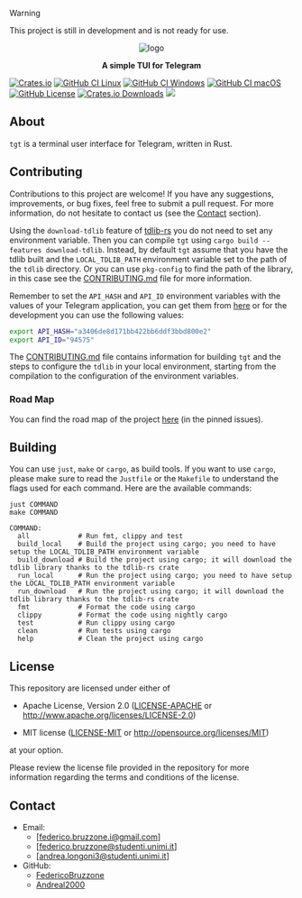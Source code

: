 [crates-io]: https://crates.io/crates/tgt
[crates-io-shield]: https://img.shields.io/crates/v/tgt
[github-ci-linux]: https://github.com/FedericoBruzzone/tgt/actions/workflows/ci-linux.yml
[github-ci-linux-shield]: https://github.com/FedericoBruzzone/tgt/actions/workflows/ci-linux.yml/badge.svg
[github-ci-windows]: https://github.com/FedericoBruzzone/tgt/actions/workflows/ci-windows.yml
[github-ci-windows-shield]: https://github.com/FedericoBruzzone/tgt/actions/workflows/ci-windows.yml/badge.svg
[github-ci-macos]: https://github.com/FedericoBruzzone/tgt/actions/workflows/ci-macos.yml
[github-ci-macos-shield]: https://github.com/FedericoBruzzone/tgt/actions/workflows/ci-macos.yml/badge.svg
[github-license-mit]: https://github.com/FedericoBruzzone/tgt/blob/main/LICENSE-MIT
[github-license-apache]: https://github.com/FedericoBruzzone/tgt/blob/main/LICENSE-APACHE
[github-license-shield]: https://img.shields.io/github/license/FedericoBruzzone/tgt
[total-lines]: https://github.com/FedericoBruzzone/tgt
[total-lines-shield]: https://tokei.rs/b1/github/FedericoBruzzone/tgt?type=Rust,Python
[creates-io-downloads]: https://crates.io/crates/tgt
[creates-io-downloads-shield]: https://img.shields.io/crates/d/tgt.svg

> [!WARNING]
> This project is still in development and is not ready for use.

<p align="center">
    <img src="https://github.com/FedericoBruzzone/tgt/raw/main/imgs/logo.png" alt="logo" />
</p>
<p align="center">
    <b>A simple TUI for Telegram</b>
</p>

[![Crates.io][crates-io-shield]][crates-io]
[![GitHub CI Linux][github-ci-linux-shield]][github-ci-linux]
[![GitHub CI Windows][github-ci-windows-shield]][github-ci-windows]
[![GitHub CI macOS][github-ci-macos-shield]][github-ci-macos]
[![GitHub License][github-license-shield]][github-license-apache]
[![Crates.io Downloads][creates-io-downloads-shield]][creates-io-downloads]
[![][total-lines-shield]][total-lines]

## About

`tgt` is a terminal user interface for Telegram, written in Rust.

## Contributing

Contributions to this project are welcome! If you have any suggestions, improvements, or bug fixes, feel free to submit a pull request.
For more information, do not hesitate to contact us (see the [Contact](#contact) section).

Using the `download-tdlib` feature of [tdlib-rs](https://github.com/FedericoBruzzone/tdlib-rs) you do not need to set any environment variable. Then you can compile `tgt` using `cargo build --features download-tdlib`.
Instead, by default `tgt` assume that you have the tdlib built and the `LOCAL_TDLIB_PATH` environment variable set to the path of the `tdlib` directory. Or you can use `pkg-config` to find the path of the library, in this case see the [CONTRIBUTING.md](https://github.com/FedericoBruzzone/tgt/blob/main/CONTRIBUTING.md) file for more information.

Remember to set the `API_HASH` and `API_ID` environment variables with the values of your Telegram application, you can get them from [here](https://my.telegram.org/) or for the development you can use the following values:
```bash
export API_HASH="a3406de8d171bb422bb6ddf3bbd800e2"
export API_ID="94575"
```

The [CONTRIBUTING.md](https://github.com/FedericoBruzzone/tgt/blob/main/CONTRIBUTING.md) file contains information for building `tgt` and the steps to configure the `tdlib` in your local environment, starting from the compilation to the configuration of the environment variables.

### Road Map

You can find the road map of the project [here](https://github.com/FedericoBruzzone/tg-tui/issues/1) (in the pinned issues).

## Building

You can use `just`, `make` or `cargo`,  as build tools.
If you want to use `cargo`, please make sure to read the `Justfile` or the `Makefile` to understand the flags used for each command.
Here are the available commands:

```text
just COMMAND
make COMMAND

COMMAND:
  all            # Run fmt, clippy and test
  build_local    # Build the project using cargo; you need to have setup the LOCAL_TDLIB_PATH environment variable
  build_download # Build the project using cargo; it will download the tdlib library thanks to the tdlib-rs crate
  run_local      # Run the project using cargo; you need to have setup the LOCAL_TDLIB_PATH environment variable
  run_download   # Run the project using cargo; it will download the tdlib library thanks to the tdlib-rs crate
  fmt            # Format the code using cargo
  clippy         # Format the code using nightly cargo
  test           # Run clippy using cargo
  clean          # Run tests using cargo
  help           # Clean the project using cargo
```

## License

This repository are licensed under either of

* Apache License, Version 2.0 ([LICENSE-APACHE][github-license-apache] or http://www.apache.org/licenses/LICENSE-2.0)

* MIT license ([LICENSE-MIT][github-license-mit] or http://opensource.org/licenses/MIT)

at your option.

Please review the license file provided in the repository for more information regarding the terms and conditions of the license.

## Contact

- Email:
  - [federico.bruzzone.i@gmail.com]
  - [federico.bruzzone@studenti.unimi.it]
  - [andrea.longoni3@studenti.unimi.it]
- GitHub:
  - [FedericoBruzzone](https://github.com/FedericoBruzzone)
  - [Andreal2000](https://github.com/Andreal2000)

<!-- [docs-rs]: https://docs.rs/tgt -->
<!-- [docs-rs-shield]: https://docs.rs/tgt/badge.svg -->
<!-- [![Docs.rs][docs-rs-shield]][docs-rs] -->
